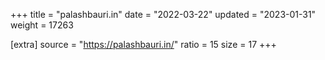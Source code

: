 +++
title = "palashbauri.in"
date = "2022-03-22"
updated = "2023-01-31"
weight = 17263

[extra]
source = "https://palashbauri.in/"
ratio = 15
size = 17
+++
